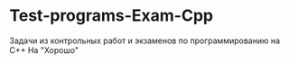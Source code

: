 # Test-programs-Exam-Cpp
Задачи из контрольных работ и экзаменов по программированию на C++
На "Хорошо"
